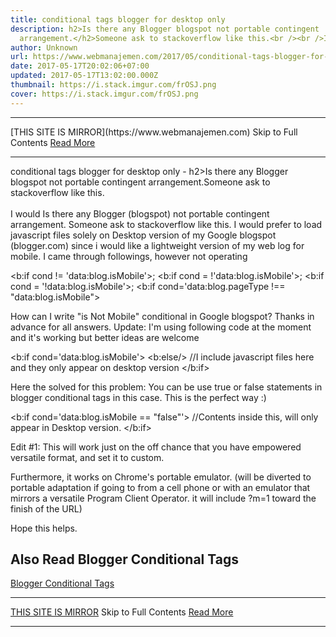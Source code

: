 ```yaml
---
title: conditional tags blogger for desktop only
description: h2>Is there any Blogger blogspot not portable contingent
  arrangement.</h2>Someone ask to stackoverflow like this.<br /><br />I would
author: Unknown
url: https://www.webmanajemen.com/2017/05/conditional-tags-blogger-for-desktop.html
date: 2017-05-17T20:02:06+07:00
updated: 2017-05-17T13:02:00.000Z
thumbnail: https://i.stack.imgur.com/frOSJ.png
cover: https://i.stack.imgur.com/frOSJ.png
---
```


<hr/> [THIS SITE IS MIRROR](https://www.webmanajemen.com) Skip to Full Contents <a href="https://www.webmanajemen.com/2017/05/conditional-tags-blogger-for-desktop.html" rel="follow" class="button" id="read-more">Read More</a> <hr/> conditional tags blogger for desktop only - h2>Is there any Blogger blogspot not portable contingent arrangement.</h2>Someone ask to stackoverflow like this.<br /><br />I would Is there any Blogger (blogspot) not portable contingent arrangement.
Someone ask to stackoverflow like this.
I would prefer to load javascript files solely on Desktop version of my
Google blogspot (blogger.com) since i would like a lightweight version of
my web log for mobile.
I came through followings, however not operating

<b:if cond != 'data:blog.isMobile'>;
<b:if cond = !'data:blog.isMobile'>;
<b:if cond = '!data:blog.isMobile'>;
<b:if cond='data:blog.pageType !== "data:blog.isMobile">

How can I write "is Not Mobile" conditional in Google blogspot? Thanks in
advance for all answers.
Update: I'm using following code at the moment and it's working but better
ideas are welcome

<b:if cond='data:blog.isMobile'>
<b:else/>
    //I include javascript files here and they only appear on desktop version
</b:if>

Here the solved for this problem:
You can be use true or false statements in blogger
conditional tags in this case. This is the perfect way :)

<b:if cond='data:blog.isMobile == &quot;false&quot;'>
//Contents inside this, will only appear in Desktop version.
</b:if>


 Edit #1:
This will work just on the off chance that you have empowered versatile format, and set it to custom.


Furthermore, it works on Chrome's portable emulator. (will be diverted to portable adaptation if going to from a cell phone or with an emulator that mirrors a versatile Program Client Operator. it will include ?m=1 toward the finish of the URL)

Hope this helps.

## Also Read Blogger Conditional Tags
[Blogger Conditional Tags](/2021/12/18/blogger-conditional-tags.md) <hr/> [THIS SITE IS MIRROR](https://www.webmanajemen.com) Skip to Full Contents <a href="https://www.webmanajemen.com/2017/05/conditional-tags-blogger-for-desktop.html" rel="follow" class="button" id="read-more">Read More</a> <hr/>